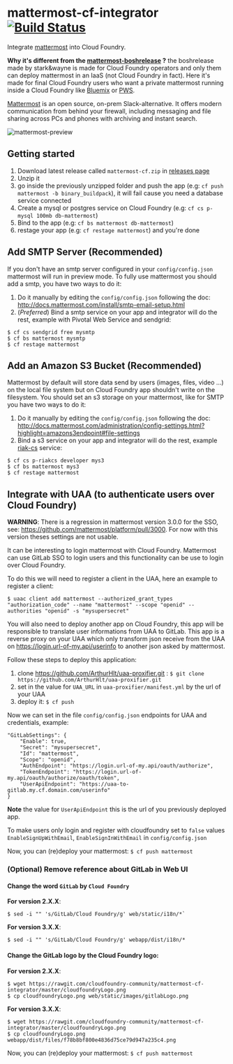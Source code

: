# mattermost-cf-integrator [![Build Status](https://travis-ci.org/cloudfoundry-community/mattermost-cf-integrator.svg)](https://travis-ci.org/cloudfoundry-community/mattermost-cf-integrator)
Integrate [mattermost](http://www.mattermost.org/) into Cloud Foundry.

**Why it's different from the [mattermost-boshrelease](https://github.com/cloudfoundry-community/mattermost-boshrelease) ?** the boshrelease made by stark&wayne is made for Cloud Foundry operators and only them can deploy mattermost in an IaaS (not Cloud Foundry in fact). Here it's made for final Cloud Foundry users who want a private mattermost running inside a Cloud Foundry like [Bluemix](https://console.ng.bluemix.net/) or [PWS](https://run.pivotal.io).

[Mattermost](http://www.mattermost.org/) is an open source, on-prem Slack-alternative.
It offers modern communication from behind your firewall, including messaging and file sharing across PCs and phones with archiving and instant search.

![mattermost-preview](http://www.mattermost.org/wp-content/uploads/2015/09/20160315_v210.png)

## Getting started

1. Download latest release called `mattermost-cf.zip` in [releases page][1]
2. Unzip it
3. go inside the previously unzipped folder and push the app (e.g: `cf push mattermost -b binary_buildpack`), it will fail cause you need a database service connected
4. Create a mysql or postgres service on Cloud Foundry (e.g: `cf cs p-mysql 100mb db-mattermost`)
5. Bind to the app (e.g: `cf bs mattermost db-mattermost`)
6. restage your app (e.g: `cf restage mattermost`) and you're done


## Add SMTP Server (**Recommended**)

If you don't have an smtp server configured in your `config/config.json` mattermost will run in preview mode.
To fully use mattermost you should add a smtp, you have two ways to do it:

1. Do it manually by editing the `config/config.json` following the doc: http://docs.mattermost.com/install/smtp-email-setup.html
2. (*Preferred*) Bind a smtp service on your app and integrator will do the rest, example with Pivotal Web Service and sendgrid:

 ```
 $ cf cs sendgrid free mysmtp
 $ cf bs mattermost mysmtp
 $ cf restage mattermost
 ```

## Add an Amazon S3 Bucket (**Recommended**)

Mattermost by default will store data send by users (images, files, video ...) on the local file system but on Cloud Foundry app shouldn't write on the filesystem.
You should set an s3 storage on your mattermost, like for SMTP you have two ways to do it:

1. Do it manually by editing the `config/config.json` following the doc: http://docs.mattermost.com/administration/config-settings.html?highlight=amazons3endpoint#file-settings
2. Bind a s3 service on your app and integrator will do the rest, example [riak-cs](https://github.com/cloudfoundry/cf-riak-cs-release) service:

 ```
 $ cf cs p-riakcs developer mys3
 $ cf bs mattermost mys3
 $ cf restage mattermost
 ```

## Integrate with UAA (to authenticate users over Cloud Foundry)

**WARNING**: There is a regression in mattermost version 3.0.0 for the SSO, see: https://github.com/mattermost/platform/pull/3000.
For now with this version theses settings are not usable.

It can be interesting to login mattermost with Cloud Foundry. Mattermost can use GitLab SSO to login users and this functionality can be use to login over Cloud Foundry.

To do this we will need to register a client in the UAA, here an example to register a client:

```
$ uaac client add mattermost --authorized_grant_types "authorization_code" --name "mattermost" --scope "openid" --authorities "openid" -s "mysupersecret"
```

You will also need to deploy another app on Cloud Foundry, this app will be responsible to translate user informations from UAA to GitLab.
This app is a reverse proxy on your UAA which only transform json receive from the UAA on https://login.url-of-my.api/userinfo to another json asked by mattermost.

Follow these steps to deploy this application:

1. clone https://github.com/ArthurHlt/uaa-proxifier.git : `$ git clone https://github.com/ArthurHlt/uaa-proxifier.git`
2. set in the value for `UAA_URL` in `uaa-proxifier/manifest.yml` by the url of your UAA
3. deploy it: `$ cf push`


Now we can set in the file `config/config.json` endpoints for UAA and credentials, example:

```
"GitLabSettings": {
    "Enable": true,
    "Secret": "mysupersecret",
    "Id": "mattermost",
    "Scope": "openid",
    "AuthEndpoint": "https://login.url-of-my.api/oauth/authorize",
    "TokenEndpoint": "https://login.url-of-my.api/oauth/authorize/oauth/token",
    "UserApiEndpoint": "https://uaa-to-gitlab.my.cf.domain.com/userinfo"
}
```

**Note** the value for `UserApiEndpoint` this is the url of you previously deployed app.

To make users only login and register with cloudfoundry set to `false` values `EnableSignUpWithEmail`, `EnableSignInWithEmail` in `config/config.json`

Now, you can (re)deploy your mattermost: `$ cf push mattermost`

### (**Optional**) Remove reference about GitLab in Web UI


#### Change the word `GitLab` by `Cloud Foundry`

**For version 2.X.X**:

 ```
 $ sed -i "" 's/GitLab/Cloud Foundry/g' web/static/i18n/*`
 ```

 **For version 3.X.X**:

  ```
  $ sed -i "" 's/GitLab/Cloud Foundry/g' webapp/dist/i18n/*
  ```

#### Change the GitLab logo by the Cloud Foundry logo:

**For version 2.X.X**:

 ```
 $ wget https://rawgit.com/cloudfoundry-community/mattermost-cf-integrator/master/cloudfoundryLogo.png
 $ cp cloudfoundryLogo.png web/static/images/gitlabLogo.png
 ```

**For version 3.X.X**:

 ```
 $ wget https://rawgit.com/cloudfoundry-community/mattermost-cf-integrator/master/cloudfoundryLogo.png
 $ cp cloudfoundryLogo.png webapp/dist/files/f78b8bf800e4836d75ce79d947a235c4.png
 ```

Now, you can (re)deploy your mattermost: `$ cf push mattermost`


[1]: https://github.com/cloudfoundry-community/mattermost-cf-integrator/releases
